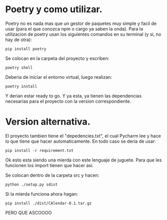 
# Poetry y como utilizar. 
Poetry no es nada mas que un gestor de paquetes muy simple y facil de usar (para el que conozca npm o cargo ya saben la onda).
Para la utilizacion de poetry usan los siguientes comandos en su terminal (y si, no hay de otra):
```
pip install poetry
```
Se colocan en la carpeta del proyecto y escriben:
```
poetry shell
```
Deberia de iniciar el entorno virtual, luego realizan:
```
poetry install
```
Y derian estar ready to go.
Y ya esta, ya tienen las dependencias necesarias para el proyecto con la version correspondiente.

# Version alternativa.
El proyecto tambien tiene el "depedencies.txt", el cual Pycharm lee y hace lo que tiene que hacer automaticamente.
En todo caso se deria de usar:
```
pip install -r requirement.txt
```

Ok esto esta siendo una mierda con este lenguaje de juguete. Para que les funcionen los import tienen que hacer asi.

Se colocan dentro de la carpeta src y hacen:
````
python ./setup.py sdist
````
Si la mierda funciona ahora hagan:
````
pip install ./dist/CAlendar-0.1.tar.gz
````

PERO QUE ASCOOOO

